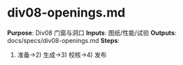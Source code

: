 # div08-openings.md

**Purpose**: Div08 门窗与洞口
**Inputs**: 图纸/性能/试验
**Outputs**: docs/specs/div08-openings.md
**Steps**:

1. 准备→2) 生成→3) 校核→4) 发布
